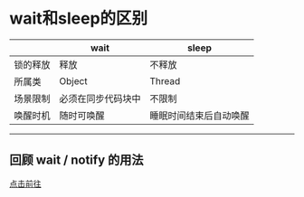 # wait和sleep的区别

|   |  wait  | sleep |
|  ----  | ----  | ----  |
|锁的释放|释放|不释放|
|所属类|Object|Thread|
|场景限制|必须在同步代码块中|不限制|
|唤醒时机|随时可唤醒|睡眠时间结束后自动唤醒|

***

## 回顾 wait / notify 的用法

[点击前往](../wait_notify/WaitNotify机制的运用.kt)